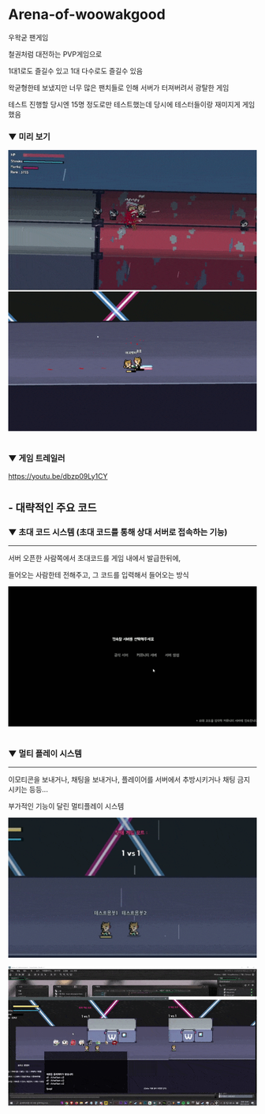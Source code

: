 # Arena-of-woowakgood


우왁굳 팬게임

철권처럼 대전하는 PVP게임으로

1대1로도 즐길수 있고 1대 다수로도 즐길수 있음

왁굳형한테 보냈지만 너무 많은 팬치들로 인해 서버가 터져버려서 광탈한 게임

테스트 진행할 당시엔 15명 정도로만 테스트했는데 당시에 테스터들이랑 재미지게 게임 했음


### ▼ 미리 보기

![preview_1](imgs/preview_1.gif)
![preview_2](imgs/preview_2.gif)

#

### ▼ 게임 트레일러

https://youtu.be/dbzp09Ly1CY

#

## - 대략적인 주요 코드

### ▼ 초대 코드 시스템 (초대 코드를 통해 상대 서버로 접속하는 기능)
-------------

서버 오픈한 사람쪽에서 초대코드를 게임 내에서 발급한뒤에,

들어오는 사람한테 전해주고, 그 코드를 입력해서 들어오는 방식

![preview_4](preview_0.gif)

#

### ▼ 멀티 플레이 시스템
-------------

이모티콘을 보내거나, 채팅을 보내거나, 플레이어를 서버에서 추방시키거나 채팅 금지 시키는 등등...

부가적인 기능이 달린 멀티플레이 시스템

![preview_5](preview_1.gif)

![preview_6](preview_2.gif)


